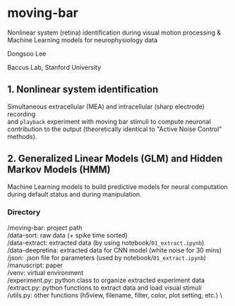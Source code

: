 # moving-bar

Nonlinear system (retina) identification during visual motion processing & \
Machine Learning models for neurophysiology data

Dongsoo Lee

Baccus Lab, Stanford University


## 1. Nonlinear system identification

Simultaneous extracellular (MEA) and intracellular (sharp electrode) recording \
and `playback` experiment with moving bar stimuli to compute neuronal contribution
to the output (theoretically identical to "Active Noise Control" methods). 

## 2. Generalized Linear Models (GLM) and Hidden Markov Models (HMM)

Machine Learning models to build predictive models for neural computation
during default status and during manipulation.


### Directory

/moving-bar: project path \
    /data-sort: raw data (+ spike time sorted) \
    /data-extract: extracted data (by using notebook/`01_extract.ipynb`) \
    /data-deepretina: extracted data for CNN model (white noise for 30 mins) \
    /json: .json file for parameters (used by notebook/`01_extract.ipynb`) \
    /manuscript: paper \
    /venv: virtual environment \
    /experiment.py: python class to organize extracted experiment data \
    /extract.py: python functions to extract data and load visual stimuli \
    /utils.py: other functions (h5view, filename, filter, color, plot setting,
    etc.) \
